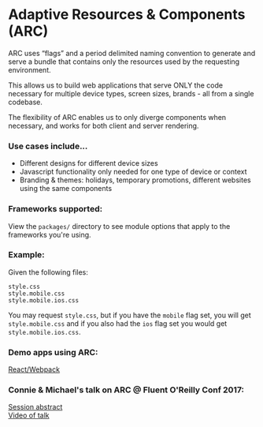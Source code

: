 # Adaptive Resources & Components (ARC)

ARC uses “flags” and a period delimited naming convention to generate and serve a bundle that contains only the resources used by the requesting environment.

This allows us to build web applications that serve ONLY the code necessary for multiple device types, screen sizes, brands - all from a single codebase.

The flexibility of ARC enables us to only diverge components when necessary, and works for both client and server rendering.

### Use cases include...
- Different designs for different device sizes
- Javascript functionality only needed for one type of device or context
- Branding & themes: holidays, temporary promotions, different websites using the same components 

### Frameworks supported:

View the `packages/` directory to see module options that apply to the frameworks you're using.

### Example:

Given the following files:
```
style.css
style.mobile.css
style.mobile.ios.css
```
You may request `style.css`, but if you have the `mobile` flag set, you will get `style.mobile.css` and if you also had the `ios` flag set you would get `style.mobile.ios.css`.

### Demo apps using ARC:

[React/Webpack](https://github.com/fierysunset/arc-react-webpack-demo)

### Connie & Michael's talk on ARC @ Fluent O'Reilly Conf 2017:

[Session abstract](https://conferences.oreilly.com/fluent/fl-ca/public/schedule/detail/58976)    
[Video of talk](https://vimeo.com/229162833/c2727d5436)
